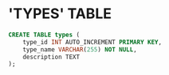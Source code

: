 # 'TYPES' TABLE

```sql
CREATE TABLE types (
    type_id INT AUTO_INCREMENT PRIMARY KEY,
    type_name VARCHAR(255) NOT NULL,
    description TEXT
);
```
